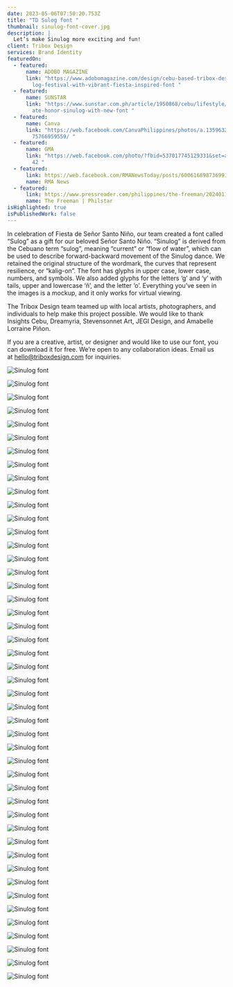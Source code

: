 ```yaml
---
date: 2023-05-06T07:50:20.753Z
title: "TD Sulog font "
thumbnail: sinulog-font-cover.jpg
description: |
  Let’s make Sinulog more exciting and fun! 
client: Tribox Design
services: Brand Identity
featuredOn:
  - featured:
      name: ADOBO MAGAZINE
      link: "https://www.adobomagazine.com/design/cebu-based-tribox-design-lauds-sinu\
        log-festival-with-vibrant-fiesta-inspired-font "
  - featured:
      name: SUNSTAR
      link: "https://www.sunstar.com.ph/article/1950868/cebu/lifestyle/artists-celebr\
        ate-honor-sinulog-with-new-font "
  - featured:
      name: Canva
      link: "https://web.facebook.com/CanvaPhilippines/photos/a.135963214470824/11110\
        75766959559/ "
  - featured:
      name: GMA
      link: "https://web.facebook.com/photo/?fbid=537017745129331&set=a.4714989750145\
        42 "
  - featured:
      link: https://web.facebook.com/RMANewsToday/posts/600616898736991?_rdc=1&_rdr
      name: RMA News
  - featured:
      link: https://www.pressreader.com/philippines/the-freeman/20240116/281655374926766
      name: The Freeman | Philstar
isHighlighted: true
isPublishedWork: false
---
```

<!--StartFragment-->

In celebration of Fiesta de Señor Santo Niño, our team created a font called “Sulog” as a gift for our beloved Señor Santo Niño. “Sinulog” is derived from the Cebuano term “sulog”, meaning “current” or “flow of water”, which can be used to describe forward-backward movement of the Sinulog dance. We retained the original structure of the wordmark, the curves that represent resilience, or “kalig-on”. The font has glyphs in upper case, lower case, numbers, and symbols. We also added glyphs for the letters ‘g’ and ‘y’ with tails, upper and lowercase ‘ñ’, and the letter ‘o’. Everything you’ve seen in the images is a mockup, and it only works for virtual viewing.

The Tribox Design team teamed up with local artists, photographers, and individuals to help make this project possible. We would like to thank Insights Cebu, Dreamyria, Stevensonnet Art, JEGI Design, and Amabelle Lorraine Piñon.

If you are a creative, artist, or designer and would like to use our font, you can download it for free. We’re open to any collaboration ideas. Email us at [hello@triboxdesign.com](mailto:hello@triboxdesign.com) for inquiries.

<!--EndFragment-->

![Sinulog font](0-cover.jpg)

![Sinulog font](1-0.jpg)

![Sinulog font](2-1.jpg)

![Sinulog font](2-intro-copy.jpg)

![Sinulog font](3-a-z.jpg)

![Sinulog font](3-a-z-copy.jpg)

![Sinulog font](4-1-pit-sesnor.jpg)

![Sinulog font](36.jpg)

![Sinulog font](5-mossyagit-og-kusgoo_.jpg)

![Sinulog font](6-pritit.jpg)

![Sinulog font](7-queen.jpg)

![Sinulog font](8-sinulog-history.jpg)

![Sinulog font](9-patterns.jpg)

![Sinulog font](10-g.jpg)

![Sinulog font](11-sticker.jpg)

![Sinulog font](12-1-sinug-experience.jpg)

![Sinulog font](12-provinces.jpg)

![Sinulog font](15-street-poster.jpg)

![Sinulog font](26-church.jpg)

![Sinulog font](22-pin.jpg)

![Sinulog font](20-poter.jpg)

![Sinulog font](21-girl-ith-totebag.jpg)

![Sinulog font](25-fag.jpg)

![Sinulog font](22-1-billboard.jpg)

![Sinulog font](18-poster-1-.jpg)

![Sinulog font](24-float.jpg)

![Sinulog font](amlorr.jpg)

![Sinulog font](dreamaria.jpg)

![Sinulog font](illustrations.jpg)

![Sinulog font](jeg.jpg)

![Sinulog font](steven.jpg)

![Sinulog font](27-ccex.jpg)

![Sinulog font](28-fuente.jpg)

![Sinulog font](33-ayaa.jpg)

![Sinulog font](32-naia.jpg)

![Sinulog font](34-carbon.jpg)

![Sinulog font](14-insta.jpg)

![Sinulog font](14-2-bilboard-aya.jpg)

![Sinulog font](35-poster.jpg)

![Sinulog font](38.jpg)

![Sinulog font](39-ticker.jpg)

![Sinulog font](40-mf.jpg)

![Sinulog font](41-poter.jpg)

![Sinulog font](42-fuente-1-.jpg)

![Sinulog font](43-coon.jpg)

![Sinulog font](44.jpg)